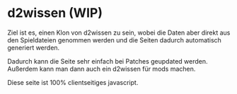 # d2wissen (WIP)

Ziel ist es, einen Klon von d2wissen zu sein, wobei die Daten aber direkt aus den Spieldateien genommen werden und die Seiten dadurch automatisch generiert werden.

Dadurch kann die Seite sehr einfach bei Patches geupdated werden.
Außerdem kann man dann auch ein d2wissen für mods machen.

Diese seite ist 100% clientseitiges javascript.